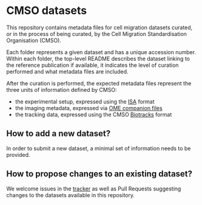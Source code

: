 CMSO datasets
=============

This repository contains metadata files for cell migration datasets curated, or in the process of being curated, by
the Cell Migration Standardisation Organisation (CMSO).

Each folder represents a given dataset and has a unique accession number. Within each folder, the top-level README describes
the dataset linking to the reference publication if available, it indicates the level of curation performed and what metadata
files are included.

After the curation is performed, the expected metadata files represent the three units of information defined by CMSO:

- the experimental setup, expressed using the [ISA](http://isa-tools.org) format
- the imaging metadata, expressed via [OME companion files](https://www.openmicroscopy.org/site/support/ome-model/ome-tiff/file-structure.html)
- the tracking data, expressed using the CMSO [Biotracks](https://github.com/CellMigStandOrg/biotracks) format

How to add a new dataset?
-------------------------

In order to submit a new dataset, a minimal set of information needs to be provided.

How to propose changes to an existing dataset?
----------------------------------------------

We welcome issues in the [tracker](https://github.com/CellMigStandOrg/CMSO-datasets/issues) as well as Pull Requests
suggesting changes to the datasets available in this repository.
